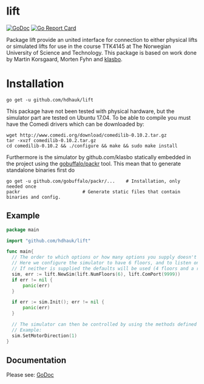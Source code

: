 # lift
[![GoDoc](https://godoc.org/github.com/hdhauk/lift?status.svg)](https://godoc.org/github.com/hdhauk/lift)
[![Go Report Card](https://goreportcard.com/badge/github.com/hdhauk/lift)](https://goreportcard.com/report/github.com/hdhauk/lift)

Package lift provide an united interface for connection to either physical lifts or simulated lifts for use in the course TTK4145 at The Norwegian University of Science and Technology. This package is based on work done by Martin Korsgaard, Morten Fyhn and [klasbo](http://github.com/klasbo).

# Installation
```
go get -u github.com/hdhauk/lift
```

This package have not been tested with physical hardware, but the simulator part are tested on Ubuntu 17.04. To be able to compile you must have the Comedi drivers which can be downloaded by:
```
wget http://www.comedi.org/download/comedilib-0.10.2.tar.gz
tar -xvzf comedilib-0.10.2.tar.gz
cd comedilib-0.10.2 && ./configure && make && sudo make install
```

Furthermore is the simulator by github.com/klasbo statically embedded in the project using the [gobuffalo/packr](http://github.com/gobuffalo/packr) tool. This mean that to generate standalone binaries first do
```
go get -u github.com/gobuffalo/packr/... 	# Installation, only needed once
packr 						# Generate static files that contain binaries and config.
```

## Example
```GO
package main

import "github.com/hdhauk/lift"

func main{
  // The order to which options or how many options you supply doesn't matter.
  // Here we configure the simulator to have 6 floors, and to listen on port 9999.
  // If neither is supplied the defaults will be used (4 floors and a random port).
  sim, err := lift.NewSim(lift.NumFloors(6), lift.ComPort(9999))
  if err != nil {
      panic(err)
  }

  if err := sim.Init(); err != nil {
      panic(err)
  }

  // The simulator can then be controlled by using the methods defined by Lifter.
  // Example:
  sim.SetMotorDirection(1)
}
```

## Documentation
Please see: [GoDoc](https://godoc.org/github.com/hdhauk/lift)
